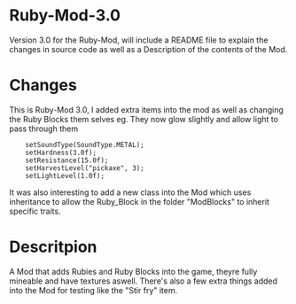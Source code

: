 # Ruby-Mod-3.0
Version 3.0 for the Ruby-Mod, will include a README file to explain the changes in source code as well as a Description of the contents of the Mod.

# Changes
This is Ruby-Mod 3.0, I added extra items into the mod as well as changing the Ruby Blocks them selves eg. They now glow 
slightly and allow light to pass through them

```
    setSoundType(SoundType.METAL);
    setHardness(3.0f);
    setResistance(15.0f);
    setHarvestLevel("pickaxe", 3);
    setLightLevel(1.0f);
```

It was also interesting to add a new class into the Mod which uses inheritance to allow the Ruby_Block in the folder "ModBlocks" to
inherit specific traits.

# Descritpion
A Mod that adds Rubies and Ruby Blocks into the game, theyre fully mineable and have textures aswell. There's also a few extra things 
added into the Mod for testing like the "Stir fry" item.
